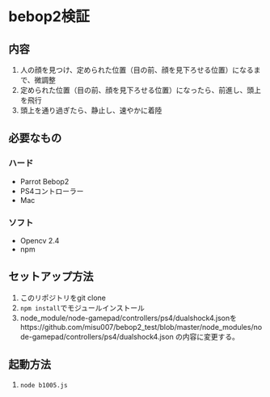 # bebop2検証

## 内容
1. 人の顔を見つけ、定められた位置（目の前、顔を見下ろせる位置）になるまで、微調整
2. 定められた位置（目の前、顔を見下ろせる位置）になったら、前進し、頭上を飛行
3. 頭上を通り過ぎたら、静止し、速やかに着陸

## 必要なもの
### ハード
* Parrot Bebop2
* PS4コントローラー
* Mac

### ソフト
* Opencv 2.4
* npm

## セットアップ方法
1. このリポジトリをgit clone
2. `npm install`でモジュールインストール
3. node_module/node-gamepad/controllers/ps4/dualshock4.jsonをhttps://github.com/misu007/bebop2_test/blob/master/node_modules/node-gamepad/controllers/ps4/dualshock4.json
の内容に変更する。

## 起動方法
1. `node b1005.js`

